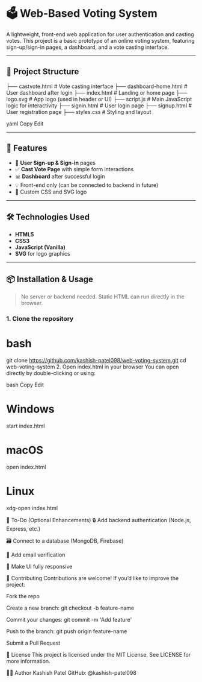 # 🗳️ Web-Based Voting System

A lightweight, front-end web application for user authentication and casting votes. This project is a basic prototype of an online voting system, featuring sign-up/sign-in pages, a dashboard, and a vote casting interface.

---

## 📁 Project Structure

├── castvote.html # Vote casting interface
├── dashboard-home.html # User dashboard after login
├── index.html # Landing or home page
├── logo.svg # App logo (used in header or UI)
├── script.js # Main JavaScript logic for interactivity
├── signin.html # User login page
├── signup.html # User registration page
├── styles.css # Styling and layout

yaml
Copy
Edit

---

## 🚀 Features

- 🧾 **User Sign-up & Sign-in** pages
- ✅ **Cast Vote Page** with simple form interactions
- 📊 **Dashboard** after successful login
- 💡 Front-end only (can be connected to backend in future)
- 🎨 Custom CSS and SVG logo

---

## 🛠️ Technologies Used

- **HTML5**
- **CSS3**
- **JavaScript (Vanilla)**
- **SVG** for logo graphics

---

## 📦 Installation & Usage

> No server or backend needed. Static HTML can run directly in the browser.

### 1. Clone the repository

# bash
git clone https://github.com/kashish-patel098/web-voting-system.git
cd web-voting-system
2. Open index.html in your browser
You can open directly by double-clicking or using:

bash
Copy
Edit

# Windows
start index.html

# macOS
open index.html

# Linux
xdg-open index.html

📌 To-Do (Optional Enhancements)
🔒 Add backend authentication (Node.js, Express, etc.)

🗃️ Connect to a database (MongoDB, Firebase)

📧 Add email verification

📱 Make UI fully responsive

🤝 Contributing
Contributions are welcome!
If you’d like to improve the project:

Fork the repo

Create a new branch: git checkout -b feature-name

Commit your changes: git commit -m 'Add feature'

Push to the branch: git push origin feature-name

Submit a Pull Request

📄 License
This project is licensed under the MIT License. See LICENSE for more information.

🙋‍♂️ Author
Kashish Patel
GitHub: @kashish-patel098
